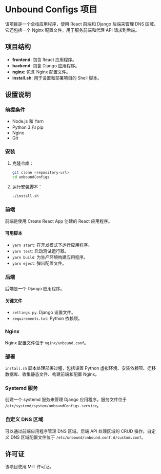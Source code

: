 # Unbound Configs 项目

该项目是一个全栈应用程序，使用 React 前端和 Django 后端来管理 DNS 区域。它还包括一个 Nginx 配置文件，用于服务前端和代理 API 请求到后端。

## 项目结构

- **frontend**: 包含 React 应用程序。
- **backend**: 包含 Django 应用程序。
- **nginx**: 包含 Nginx 配置文件。
- **install.sh**: 用于设置和部署项目的 Shell 脚本。

## 设置说明

### 前提条件

- Node.js 和 Yarn
- Python 3 和 pip
- Nginx
- Git

### 安装

1. 克隆仓库：
    ```bash
    git clone <repository-url>
    cd unboundConfigs
    ```

2. 运行安装脚本：
    ```bash
    ./install.sh
    ```

### 前端

前端是使用 Create React App 创建的 React 应用程序。

#### 可用脚本

- `yarn start`: 在开发模式下运行应用程序。
- `yarn test`: 启动测试运行器。
- `yarn build`: 为生产环境构建应用程序。
- `yarn eject`: 弹出配置文件。

### 后端

后端是一个 Django 应用程序。

#### 关键文件

- `settings.py`: Django 设置文件。
- `requirements.txt`: Python 依赖项。

### Nginx

Nginx 配置文件位于 `nginx/unbound.conf`。

### 部署

`install.sh` 脚本处理部署过程，包括设置 Python 虚拟环境、安装依赖项、迁移数据库、收集静态文件、构建前端和配置 Nginx。

### Systemd 服务

创建一个 systemd 服务来管理 Django 应用程序。服务文件位于 `/etc/systemd/system/unboundConfigs.service`。

### 自定义 DNS 区域

可以通过前端应用程序管理 DNS 区域。后端 API 处理区域的 CRUD 操作。自定义 DNS 区域配置文件位于 `/etc/unbound/unbound.conf.d/custom.conf`。

## 许可证

该项目使用 MIT 许可证。
